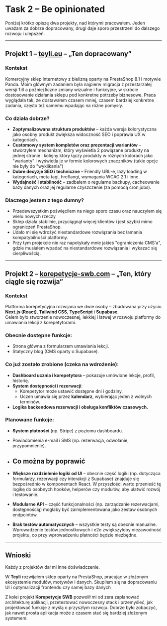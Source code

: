 # Task 2 – Be opinionated

Poniżej krótko opiszę dwa projekty, nad którymi pracowałem. Jeden uważam za dobrze dopracowany, drugi daje sporo przestrzeni do dalszego rozwoju i ulepszeń.

---

## Projekt 1 – [teyli.eu](https://teyli.eu) – „Ten dopracowany”

### Kontekst
Komercyjny sklep internetowy z bielizną oparty na PrestaShop 8.1 i motywie Panda. Moim głównym zadaniem była najpierw migracja z przestarzałej wersji 1.6 a później liczne zmiany wizualne i funkcyjne, w skrócie dostosowanie działania sklepu pod konkretne potrzeby biznesowe. Praca wyglądała tak, że dostawałem czasem mniej, czasem bardziej konkretne zadania, często też samemu wpadając na różne pomysły.

### Co działa dobrze?
- **Zoptymalizowana struktura produktów** – każda wersja kolorystyczna jako osobny produkt zwiększa widoczność SEO i poprawia UX w kategoriach.
- **Customowy system kompletów oraz prezentacji wariantów** – stworzyłem mechanizm, który wyświetla 2 powiązane produkty na jednej stronie i kolejny który łączy produkty w różnych kolorach jako "warianty" i wyświetla je w formie kolorowych znaczników (takie opcje nie były do "wyklikania")
- **Dobre decyzje SEO i techniczne** – Friendly URL-e, lazy loading w kategoriach, meta tagi, hreflangi, wymagania WCAG 2.1 i inne.
- **Wydajność i stabilność** – zadbałem o regularne backupy, cacheowanie bazy danych oraz jej regularne czyszczenie (za pomocą cron jobs).

### Dlaczego jestem z tego dumny?
- Przedewszystkim poświęciłem na niego sporo czasu oraz nauczyłem się wielu nowych rzeczy
- Sklep działa stabilnie, przyciągnął więcej klientów i jest szybki mimo ograniczeń PrestaShop.
- Udało mi się wdrożyć niestandardowe rozwiązania bez łamania kompatybilności platformy.
- Przy tym projekcie nie raz napotykały mnie jakieś "ograniczenia CMS'a", gdzie musiałem wpadać na niestandardowe rozwiązania i wykazać się cierpliwością.

---

## Projekt 2 – [korepetycje-swb.com](https://korepetycje-swb.com) – „Ten, który ciągle się rozwija”

### Kontekst
Platforma korepetycyjna rozwijana we dwie osoby – zbudowana przy użyciu **Next.js (React)**, **Tailwind CSS**, **TypeScript** i **Supabase**.  
Celem było stworzenie nowoczesnej, lekkiej i łatwej w rozwoju platformy do umawiania lekcji z korepetytorami.

### Obecnie dostępne funkcje:
- Strona główna z formularzem umawiania lekcji.
- Statyczny blog (CMS oparty o Supabase).

### Co już zostało zrobione (czeka na wdrożenie):
- **Dashboard ucznia i korepetytora** – pokazuje umówione lekcje, profil, historię.
- **System dostępności i rezerwacji**:
  - Korepetytor może ustawić dostępne dni i godziny.
  - Uczeń umawia się przez **kalendarz**, wybierając jeden z wolnych terminów.
- **Logika backendowa rezerwacji i obsługa konfliktów czasowych.**

### Planowane funkcje:
- **System płatności** (np. Stripe) z poziomu dashboardu.
- Powiadomienia e-mail i SMS (np. rezerwacja, odwołanie, przypomnienie).

- ## Co można by poprawić

- **Większe rozdzielenie logiki od UI** – obecnie część logiki (np. dotycząca formularzy, rezerwacji czy interakcji z Supabase) znajduje się bezpośrednio w komponentach React. W przyszłości warto przenieść tę logikę do osobnych hooków, helperów czy modułów, aby ułatwić rozwój i testowanie.
- **Modularne API** – część funkcjonalności (np. zarządzanie rezerwacjami, dostępnością) mogłaby być zaimplementowana jako zestaw osobnych endpointów.
- **Brak testów automatycznych** – wszystkie testy są obecnie manualne. Wprowadzenie testów jednostkowych i e2e zwiększyłoby niezawodność projektu, co przy wprowadzeniu płatności będzie niezbędne.

---

## Wnioski

Każdy z projektów dał mi inne doświadczenie.

W **Teyli** rozwijałem sklep oparty na PrestaShop, pracując w złożonym ekosystemie modułów, motywów i danych. Skupiłem się na dopracowaniu UI i optymalizacji frontendu czy samej bazy danych

Z kolei projekt **Korepetycje SWB** pozwolił mi od zera zaplanować architekturę aplikacji, przetestować nowoczesny stack i przemyśleć, jak projektować funkcje z myślą o przyszłym rozwoju. Dobrze było zobaczyć, jak nawet prosta aplikacja może z czasem stać się bardziej złożonym systemem.
